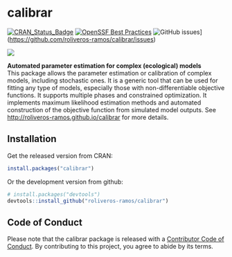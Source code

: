 # calibrar

[![CRAN_Status_Badge](http://www.r-pkg.org/badges/version/calibrar)](http://cran.r-project.org/package=calibrar)
[![OpenSSF Best Practices](https://www.bestpractices.dev/projects/2132/badge)](https://bestpractices.coreinfrastructure.org/projects/2132)
![GitHub issues](https://img.shields.io/github/issues/roliveros-ramos/calibrar)](https://github.com/roliveros-ramos/calibrar/issues)

[![](http://cranlogs.r-pkg.org/badges/calibrar)](http://cran.rstudio.com/web/packages/calibrar/index.html)

**Automated parameter estimation for complex (ecological) models**  
  This package allows the parameter estimation or calibration of complex models, 
  including stochastic ones. It is a generic tool that can be used for fitting 
  any type of models, especially those with non-differentiable objective functions. 
  It supports multiple phases and constrained optimization. 
  It implements maximum likelihood estimation methods and automated construction 
  of the objective function from simulated model outputs. 
  See <http://roliveros-ramos.github.io/calibrar> for more details.

## Installation

Get the released version from CRAN:

```R
install.packages("calibrar")
```

Or the development version from github:

```R
# install.packages("devtools")
devtools::install_github("roliveros-ramos/calibrar")
```


## Code of Conduct

Please note that the calibrar package is released with a [Contributor Code of Conduct](https://www.contributor-covenant.org/version/2/1/code_of_conduct/). By contributing to this project, you agree to abide by its terms.

